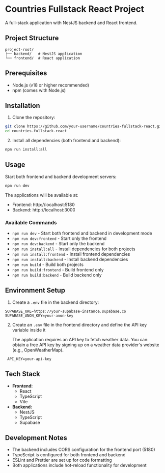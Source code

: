 # Countries Fullstack React Project

A full-stack application with NestJS backend and React frontend.

## Project Structure

```shell
project-root/
├── backend/   # NestJS application
└── frontend/  # React application
```

## Prerequisites

- Node.js (v18 or higher recommended)
- npm (comes with Node.js)

## Installation

1. Clone the repository:

```bash
git clone https://github.com/your-username/countries-fullstack-react.git
cd countries-fullstack-react
```

2. Install all dependencies (both frontend and backend):

```bash
npm run install:all
```

## Usage

Start both frontend and backend development servers:

```bash
npm run dev
```

The applications will be available at:

- Frontend: http://localhost:5180
- Backend: http://localhost:3000

### Available Commands

- `npm run dev` - Start both frontend and backend in development mode
- `npm run dev:frontend` - Start only the frontend
- `npm run dev:backend` - Start only the backend
- `npm run install:all` - Install dependencies for both projects
- `npm run install:frontend` - Install frontend dependencies
- `npm run install:backend` - Install backend dependencies
- `npm run build` - Build both projects
- `npm run build:frontend` - Build frontend only
- `npm run build:backend` - Build backend only

## Environment Setup

1. Create a `.env` file in the backend directory:

```env
SUPABASE_URL=https://your-supabase-instance.supabase.co
SUPABASE_ANON_KEY=your-anon-key
```

2. Create an `.env` file in the frontend directory and define the API key variable inside it

   The application requires an API key to fetch weather data. You can obtain a free API key by signing up on a weather data provider's website (e.g., OpenWeatherMap).

```env
 API_KEY=your-api-key
```

## Tech Stack

- **Frontend:**
  - React
  - TypeScript
  - Vite
- **Backend:**
  - NestJS
  - TypeScript
  - Supabase

## Development Notes

- The backend includes CORS configuration for the frontend port (5180)
- TypeScript is configured for both frontend and backend
- ESLint and Prettier are set up for code formatting
- Both applications include hot-reload functionality for development
